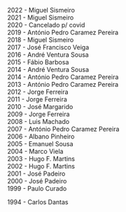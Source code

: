2022 - Miguel Sismeiro\
2021 - Miguel Sismeiro\
2020 - Cancelado p/ covid\
2019 - António Pedro Caramez Pereira\
2018 - Miguel Sismeiro\
2017 - José Francisco Veiga\
2016 - André Ventura Sousa\
2015 - Fábio Barbosa\
2014 - André Ventura Sousa\
2014 - António Pedro Caramez Pereira\
2013 - António Pedro Caramez Pereira\
2012 - Jorge Ferreira\
2011 - Jorge Ferreira\
2010 - José Margarido\
2009 - Jorge Ferreira\
2008 - Luis Machado\
2007 - António Pedro Caramez Pereira\
2006 - Albano Pinheiro\
2005 - Emanuel Sousa\
2004 - Marco Viela\
2003 - Hugo F. Martins\
2002 - Hugo F. Martins\
2001 - José Padeiro\
2000 - José Padeiro\
1999 - Paulo Curado

1994 - Carlos Dantas
